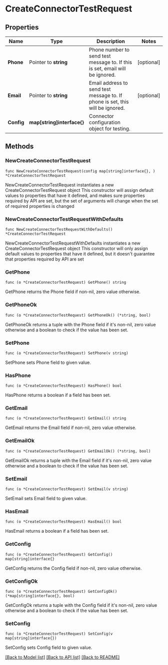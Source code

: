 # CreateConnectorTestRequest

## Properties

Name | Type | Description | Notes
------------ | ------------- | ------------- | -------------
**Phone** | Pointer to **string** | Phone number to send test message to. If this is set, email will be ignored. | [optional] 
**Email** | Pointer to **string** | Email address to send test message to. If phone is set, this will be ignored. | [optional] 
**Config** | **map[string]interface{}** | Connector configuration object for testing. | 

## Methods

### NewCreateConnectorTestRequest

`func NewCreateConnectorTestRequest(config map[string]interface{}, ) *CreateConnectorTestRequest`

NewCreateConnectorTestRequest instantiates a new CreateConnectorTestRequest object
This constructor will assign default values to properties that have it defined,
and makes sure properties required by API are set, but the set of arguments
will change when the set of required properties is changed

### NewCreateConnectorTestRequestWithDefaults

`func NewCreateConnectorTestRequestWithDefaults() *CreateConnectorTestRequest`

NewCreateConnectorTestRequestWithDefaults instantiates a new CreateConnectorTestRequest object
This constructor will only assign default values to properties that have it defined,
but it doesn't guarantee that properties required by API are set

### GetPhone

`func (o *CreateConnectorTestRequest) GetPhone() string`

GetPhone returns the Phone field if non-nil, zero value otherwise.

### GetPhoneOk

`func (o *CreateConnectorTestRequest) GetPhoneOk() (*string, bool)`

GetPhoneOk returns a tuple with the Phone field if it's non-nil, zero value otherwise
and a boolean to check if the value has been set.

### SetPhone

`func (o *CreateConnectorTestRequest) SetPhone(v string)`

SetPhone sets Phone field to given value.

### HasPhone

`func (o *CreateConnectorTestRequest) HasPhone() bool`

HasPhone returns a boolean if a field has been set.

### GetEmail

`func (o *CreateConnectorTestRequest) GetEmail() string`

GetEmail returns the Email field if non-nil, zero value otherwise.

### GetEmailOk

`func (o *CreateConnectorTestRequest) GetEmailOk() (*string, bool)`

GetEmailOk returns a tuple with the Email field if it's non-nil, zero value otherwise
and a boolean to check if the value has been set.

### SetEmail

`func (o *CreateConnectorTestRequest) SetEmail(v string)`

SetEmail sets Email field to given value.

### HasEmail

`func (o *CreateConnectorTestRequest) HasEmail() bool`

HasEmail returns a boolean if a field has been set.

### GetConfig

`func (o *CreateConnectorTestRequest) GetConfig() map[string]interface{}`

GetConfig returns the Config field if non-nil, zero value otherwise.

### GetConfigOk

`func (o *CreateConnectorTestRequest) GetConfigOk() (*map[string]interface{}, bool)`

GetConfigOk returns a tuple with the Config field if it's non-nil, zero value otherwise
and a boolean to check if the value has been set.

### SetConfig

`func (o *CreateConnectorTestRequest) SetConfig(v map[string]interface{})`

SetConfig sets Config field to given value.



[[Back to Model list]](../README.md#documentation-for-models) [[Back to API list]](../README.md#documentation-for-api-endpoints) [[Back to README]](../README.md)


